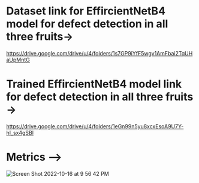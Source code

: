 # Dataset link for EffircientNetB4 model for defect detection in all three fruits→
https://drive.google.com/drive/u/4/folders/1s7GP9iYfF5wgv1AmFbai2TqUHaUpMntG

# Trained EffircientNetB4 model link for defect detection in all three fruits →
https://drive.google.com/drive/u/4/folders/1eGn99n5yu8xcxEsoA9U7Y-hI_sx4gSBl

# Metrics -->

![Screen Shot 2022-10-16 at 9 56 42 PM](https://user-images.githubusercontent.com/63307686/196092660-de4b170e-ad4d-41d4-a550-73af16406440.png)
